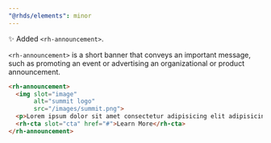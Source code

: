 ```yaml
---
"@rhds/elements": minor
---
```


✨ Added `<rh-announcement>`.

`<rh-announcement>` is a short banner that conveys an important message, such as 
promoting an event or advertising an organizational or product announcement.

```html
<rh-announcement>
  <img slot="image"
       alt="summit logo"
       src="/images/summit.png">
  <p>Lorem ipsum dolor sit amet consectetur adipisicing elit adipisicing elit adipisicing elit.</p>
  <rh-cta slot="cta" href="#">Learn More</rh-cta>
</rh-announcement>
```
